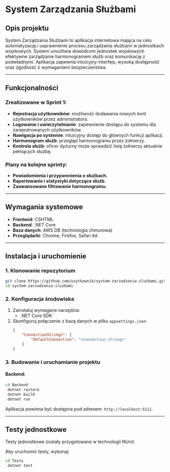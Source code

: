 # System Zarządzania Służbami

## Opis projektu
System Zarządzania Służbami to aplikacja internetowa mająca na celu automatyzację i usprawnienie procesu zarządzania służbami w jednostkach wojskowych. System umożliwia dowódcom jednostek wojskowych efektywne zarządzanie harmonogramem służb oraz komunikację z podwładnymi. Aplikacja zapewnia intuicyjny interfejs, wysoką dostępność oraz zgodność z wymaganiami bezpieczeństwa.

---

## Funkcjonalności

### Zrealizowane w Sprint 1:
- **Rejestracja użytkowników**: możliwość dodawania nowych kont użytkowników przez administratora.
- **Logowanie i uwierzytelnianie**: zapewnienie dostępu do systemu dla zarejestrowanych użytkowników.
- **Nawigacja po systemie**: intuicyjny dostęp do głównych funkcji aplikacji.
- **Harmonogram służb**: przegląd harmonogramu przez żołnierzy.
- **Kontrola służb**: oficer dyżurny może sprawdzić listę żołnierzy aktualnie pełniących służbę.

### Plany na kolejne sprinty:
- **Powiadomienia i przypomnienia o służbach.**
- **Raportowanie i statystyki dotyczące służb.**
- **Zaawansowane filtrowanie harmonogramu.**

---

## Wymagania systemowe

- **Frontend**: CSHTML
- **Backend**: .NET Core
- **Baza danych**: AWS DB (technologia chmurowa)
- **Przeglądarki**: Chrome, Firefox, Safari itd.

---

## Instalacja i uruchomienie

### 1. Klonowanie repozytorium

```bash
git clone https://github.com/uzytkownik/system-zarzadzania-sluzbami.git
cd system-zarzadzania-sluzbami
```

### 2. Konfiguracja środowiska

1. Zainstaluj wymagane narzędzia:
   - .NET Core SDK
2. Skonfiguruj połączenie z bazą danych w pliku `appsettings.json`:
   ```json
   {
       "ConnectionStrings": {
           "DefaultConnection": "<connection_string>"
       }
   }
   ```

### 3. Budowanie i uruchamianie projektu

#### Backend:
```bash
cd Backend
 dotnet restore
 dotnet build
 dotnet run
```

Aplikacja powinna być dostępna pod adresem: `http://localhost:5111`.

---

## Testy jednostkowe

Testy jednostkowe zostały przygotowane w technologii NUnit.

Aby uruchomić testy, wykonaj:
```bash
cd Tests
 dotnet test
```
